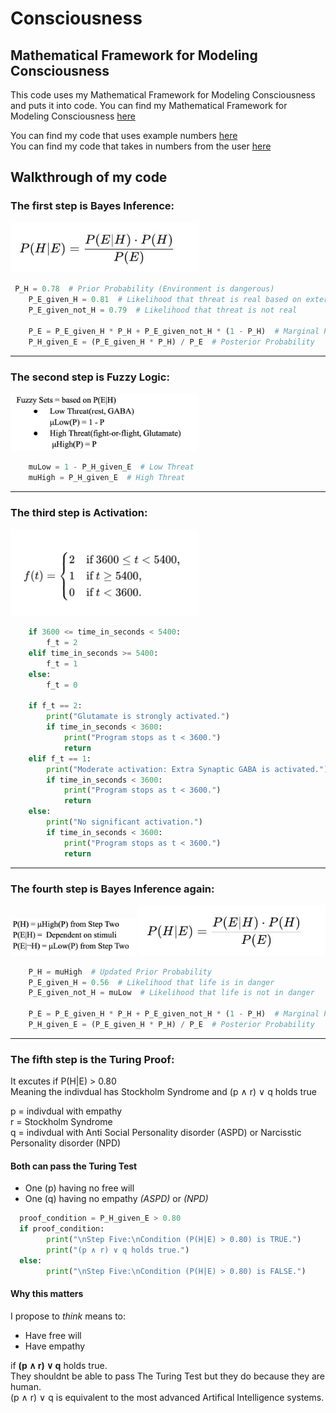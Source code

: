# Consciousness
## Mathematical Framework for Modeling Consciousness

This code uses my Mathematical Framework for Modeling Consciousness and puts it into code. 
You can find my Mathematical Framework for Modeling Consciousness [here](https://heartfelt-fairy-92af03.netlify.app/research)

You can find my code that uses example numbers [here](mathematical.py) <br>
You can find my code that takes in numbers from the user [here](UserData_Math.py)


## Walkthrough of my code

### The first step is Bayes Inference:
<img src="baytgit.jpg" alt="alt text" width="300">

```python
 P_H = 0.78  # Prior Probability (Environment is dangerous)
    P_E_given_H = 0.81  # Likelihood that threat is real based on external stimuli
    P_E_given_not_H = 0.79  # Likelihood that threat is not real

    P_E = P_E_given_H * P_H + P_E_given_not_H * (1 - P_H)  # Marginal Probability
    P_H_given_E = (P_E_given_H * P_H) / P_E  # Posterior Probability
```

---


### The second step is Fuzzy Logic:
<img src="fuzzyGit.jpg" alt="alt text" width="300">

```python
    muLow = 1 - P_H_given_E  # Low Threat
    muHigh = P_H_given_E  # High Threat
```

---


### The third step is Activation: 
<img src="actgit.jpg" alt="alt text" width="300">

```python
    if 3600 <= time_in_seconds < 5400:
        f_t = 2
    elif time_in_seconds >= 5400:
        f_t = 1
    else:
        f_t = 0

    if f_t == 2:
        print("Glutamate is strongly activated.")
        if time_in_seconds < 3600:
            print("Program stops as t < 3600.")
            return
    elif f_t == 1:
        print("Moderate activation: Extra Synaptic GABA is activated.")
        if time_in_seconds < 3600:
            print("Program stops as t < 3600.")
            return
    else:
        print("No significant activation.")
        if time_in_seconds < 3600:
            print("Program stops as t < 3600.")
            return
```

---


### The fourth step is Bayes Inference again: 
<img src="baygit.jpg" alt="alt text" width="200">
<img src="baytgit.jpg" alt="alt text" width="300">

```python
    P_H = muHigh  # Updated Prior Probability
    P_E_given_H = 0.56  # Likelihood that life is in danger
    P_E_given_not_H = muLow  # Likelihood that life is not in danger

    P_E = P_E_given_H * P_H + P_E_given_not_H * (1 - P_H)  # Marginal Probability
    P_H_given_E = (P_E_given_H * P_H) / P_E  # Posterior Probability

```

---


### The fifth step is the Turing Proof:
It excutes if P(H|E) > 0.80<br> 
Meaning the indivdual has Stockholm Syndrome
and (p ∧ r) ∨ q holds true

p = indivdual with empathy<br> 
r = Stockholm Syndrome<br>
q = indivdual with Anti Social Personality disorder (ASPD) or Narcisstic Personality disorder (NPD)

#### Both can pass the Turing Test 
- One (p) having no free will
- One (q) having no empathy *(ASPD)* or *(NPD)*

```python
  proof_condition = P_H_given_E > 0.80
  if proof_condition:
        print("\nStep Five:\nCondition (P(H|E) > 0.80) is TRUE.")
        print("(p ∧ r) ∨ q holds true.")
  else:
        print("\nStep Five:\nCondition (P(H|E) > 0.80) is FALSE.")
```

#### Why this matters 
I propose to *think* means to: 

- Have free will
- Have empathy

if **(p ∧ r) ∨ q** holds true.<br>
They shouldnt be able to pass The Turing Test but they do because they are human.<br>
(p ∧ r) ∨ q is equivalent to the most advanced Artifical Intelligence systems.


